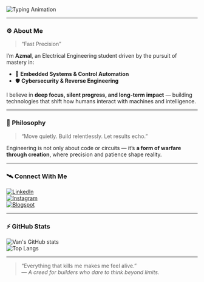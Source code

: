 <!-- Animated Header -->
![Typing Animation](https://readme-typing-svg.herokuapp.com?font=Fira+Code&weight=600&size=24&pause=1000&color=00C2B2&width=600&lines=Azmal+Haidar+|+Electrical+Engineer;Embedded+Systems+%26+Cybersecurity;Autonomous+Avonic+Enthuasiast;System+Control+and+Embedded;With+Great+Power+Comes+Great+Control)

---

### ⚙️ About Me  
> “Fast Precision”

I’m **Azmal**, an Electrical Engineering student driven by the pursuit of mastery in:  
- 🧠 **Embedded Systems & Control Automation**  
- 🛡️ **Cybersecurity & Reverse Engineering**  

I believe in **deep focus, silent progress, and long-term impact** — building technologies that shift how humans interact with machines and intelligence.

---

### 🧠 Philosophy  
> “Move quietly. Build relentlessly. Let results echo.”

Engineering is not only about code or circuits — it’s **a form of warfare through creation**, where precision and patience shape reality.

---

### 🛰️ Connect With Me  
[![LinkedIn](https://img.shields.io/badge/LinkedIn-0A66C2?style=for-the-badge&logo=linkedin&logoColor=white)](https://www.linkedin.com/in/azhaidar)  
[![Instagram](https://img.shields.io/badge/Instagram-E4405F?style=for-the-badge&logo=instagram&logoColor=white)](https://www.instagram.com/vqloopx/)  
[![Blogspot](https://img.shields.io/badge/Blogspot-FF5722?style=for-the-badge&logo=blogger&logoColor=white)](https://azhaidar.blogspot.com/)


---

### ⚡ GitHub Stats  
![Van's GitHub stats](https://github-readme-stats.vercel.app/api?username=azhaidar&show_icons=true&theme=tokyonight)  
![Top Langs](https://github-readme-stats.vercel.app/api/top-langs/?username=azhaidar&layout=compact&theme=tokyonight)

---

> “Everything that kills me makes me feel alive.”  
> — *A creed for builders who dare to think beyond limits.*


